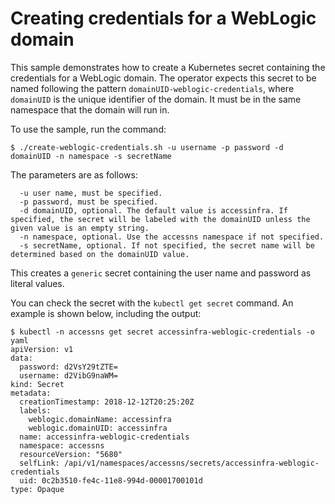 # Creating credentials for a WebLogic domain

This sample demonstrates how to create a Kubernetes secret containing the
credentials for a WebLogic domain.  The operator expects this secret to be
named following the pattern `domainUID-weblogic-credentials`, where `domainUID`
is the unique identifier of the domain.  It must be in the same namespace
that the domain will run in.

To use the sample, run the command:

```
$ ./create-weblogic-credentials.sh -u username -p password -d domainUID -n namespace -s secretName
```

The parameters are as follows:

```  
  -u user name, must be specified.
  -p password, must be specified.
  -d domainUID, optional. The default value is accessinfra. If specified, the secret will be labeled with the domainUID unless the given value is an empty string.
  -n namespace, optional. Use the accessns namespace if not specified.
  -s secretName, optional. If not specified, the secret name will be determined based on the domainUID value.
```

This creates a `generic` secret containing the user name and password as literal values.

You can check the secret with the `kubectl get secret` command.  An example is shown below,
including the output:

```
$ kubectl -n accessns get secret accessinfra-weblogic-credentials -o yaml
apiVersion: v1
data:
  password: d2VsY29tZTE=
  username: d2VibG9naWM=
kind: Secret
metadata:
  creationTimestamp: 2018-12-12T20:25:20Z
  labels:
    weblogic.domainName: accessinfra
    weblogic.domainUID: accessinfra
  name: accessinfra-weblogic-credentials
  namespace: accessns
  resourceVersion: "5680"
  selfLink: /api/v1/namespaces/accessns/secrets/accessinfra-weblogic-credentials
  uid: 0c2b3510-fe4c-11e8-994d-00001700101d
type: Opaque

```

